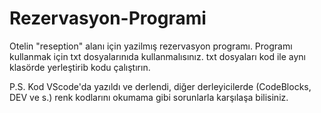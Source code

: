# Rezervasyon-Programi
Otelin "reseption" alanı için yazilmış rezervasyon programı. Programı kullanmak için txt dosyalarınıda kullanmalısınız. txt dosyaları kod 
ile aynı klasörde yerleştirib kodu çalıştırın.

P.S. Kod VScode'da yazıldı ve derlendi, diğer derleyicilerde (CodeBlocks, DEV ve s.) renk kodlarını okumama gibi sorunlarla karşılaşa bilisiniz. 
